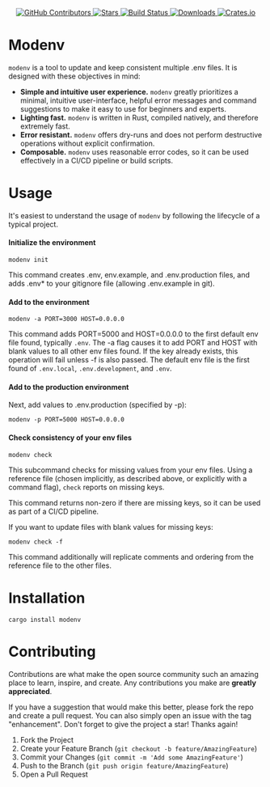 <p align="center">
<a href="https://github.com/kurtbuilds/modenv/graphs/contributors">
    <img src="https://img.shields.io/github/contributors/kurtbuilds/modenv.svg?style=flat-square" alt="GitHub Contributors" />
</a>
<a href="https://github.com/kurtbuilds/modenv/stargazers">
    <img src="https://img.shields.io/github/stars/kurtbuilds/modenv.svg?style=flat-square" alt="Stars" />
</a>
<a href="https://github.com/kurtbuilds/modenv/actions">
    <img src="https://img.shields.io/github/workflow/status/kurtbuilds/modenv/test?style=flat-square" alt="Build Status" />
</a>
<a href="https://crates.io/crates/modenv">
    <img src="https://img.shields.io/crates/d/modenv?style=flat-square" alt="Downloads" />
</a>
<a href="https://crates.io/crates/modenv">
    <img src="https://img.shields.io/crates/v/modenv?style=flat-square" alt="Crates.io" />
</a>
</p>

# Modenv

`modenv` is a tool to update and keep consistent multiple .env files.
It is designed with these objectives in mind:

- **Simple and intuitive user experience.** `modenv` greatly prioritizes a minimal, intuitive user-interface, helpful error messages
  and command suggestions to make it easy to use for beginners and experts.
- **Lighting fast.** `modenv` is written in Rust, compiled natively, and therefore extremely fast.
- **Error resistant.** `modenv` offers dry-runs and does not perform destructive operations without explicit confirmation.
- **Composable.** `modenv` uses reasonable error codes, so it can be used effectively in a CI/CD pipeline or build scripts.

# Usage

It's easiest to understand the usage of `modenv` by following the lifecycle of a typical project.

#### Initialize the environment

    modenv init

This command creates .env, env.example, and .env.production files, and adds .env* to your gitignore file 
(allowing .env.example in git).

#### Add to the environment

    modenv -a PORT=3000 HOST=0.0.0.0

This command adds PORT=5000 and HOST=0.0.0.0 to the first default env file found, typically `.env`.
The -a flag causes it to add PORT and HOST with blank values to all other env files found.
If the key already exists, this operation will fail unless -f is also passed.
The default env file is the first found of `.env.local`, `.env.development`, and `.env`.

#### Add to the production environment

Next, add values to .env.production (specified by -p):

    modenv -p PORT=5000 HOST=0.0.0.0

#### Check consistency of your env files

    modenv check

This subcommand checks for missing values from your env files. Using a reference file (chosen implicitly, as described above, or 
explicitly with a command flag), `check` reports on missing keys.

This command returns non-zero if there are missing keys, so it can be used as part of a CI/CD pipeline.

If you want to update files with blank values for missing keys:

    modenv check -f

This command additionally will replicate comments and ordering from the reference file to the other files.

# Installation

    cargo install modenv

# Contributing

Contributions are what make the open source community such an amazing place to learn, inspire, and create. Any contributions you make are **greatly appreciated**.

If you have a suggestion that would make this better, please fork the repo and create a pull request. You can also simply open an issue with the tag "enhancement".
Don't forget to give the project a star! Thanks again!

1. Fork the Project
2. Create your Feature Branch (`git checkout -b feature/AmazingFeature`)
3. Commit your Changes (`git commit -m 'Add some AmazingFeature'`)
4. Push to the Branch (`git push origin feature/AmazingFeature`)
5. Open a Pull Request